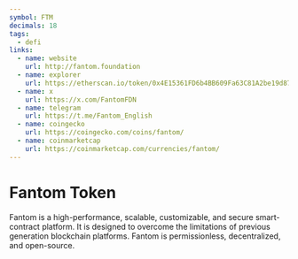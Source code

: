 ```yaml
---
symbol: FTM
decimals: 18
tags:
  - defi
links:
  - name: website
    url: http://fantom.foundation
  - name: explorer
    url: https://etherscan.io/token/0x4E15361FD6b4BB609Fa63C81A2be19d873717870
  - name: x
    url: https://x.com/FantomFDN
  - name: telegram
    url: https://t.me/Fantom_English
  - name: coingecko
    url: https://coingecko.com/coins/fantom/
  - name: coinmarketcap
    url: https://coinmarketcap.com/currencies/fantom/
---
```


# Fantom Token

Fantom is a high-performance, scalable, customizable, and secure smart-contract platform. It is designed to overcome the limitations of previous generation blockchain platforms. Fantom is permissionless, decentralized, and open-source.
